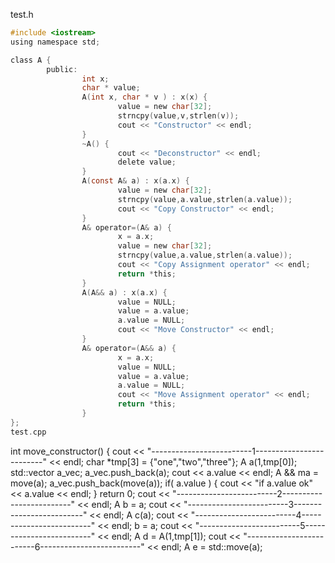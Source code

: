 
test.h
```c
#include <iostream>
using namespace std;

class A {
        public:
                int x;
                char * value;
                A(int x, char * v ) : x(x) {
                        value = new char[32];
                        strncpy(value,v,strlen(v));
                        cout << "Constructor" << endl;
                }
                ~A() {
                        cout << "Deconstructor" << endl;
                        delete value;
                }
                A(const A& a) : x(a.x) {
                        value = new char[32];
                        strncpy(value,a.value,strlen(a.value));
                        cout << "Copy Constructor" << endl;
                }
                A& operator=(A& a) {
                        x = a.x;
                        value = new char[32];
                        strncpy(value,a.value,strlen(a.value));
                        cout << "Copy Assignment operator" << endl;
                        return *this;
                }
                A(A&& a) : x(a.x) {
                        value = NULL;
                        value = a.value;
                        a.value = NULL;
                        cout << "Move Constructor" << endl;
                }
                A& operator=(A&& a) {
                        x = a.x;
                        value = NULL;
                        value = a.value;
                        a.value = NULL;
                        cout << "Move Assignment operator" << endl;
                        return *this;
                }
};
test.cpp
```
int move_constructor() {
        cout << "-------------------------1-------------------------" << endl;
        char *tmp[3] = {"one","two","three"};
        A a(1,tmp[0]);
        std::vector<A>  a_vec;
        a_vec.push_back(a);
        cout << a.value << endl;
        A && ma = move(a);
        a_vec.push_back(move(a));
        if( a.value ) {
                cout << "if a.value ok" << a.value << endl;
        }
        return 0;
        cout << "-------------------------2-------------------------" << endl;
        A b = a;
        cout << "-------------------------3-------------------------" << endl;
        A c(a);
        cout << "-------------------------4-------------------------" << endl;
        b = a;
        cout << "-------------------------5-------------------------" << endl;
        A d = A(1,tmp[1]);
        cout << "-------------------------6-------------------------" << endl;
        A e = std::move(a);
```c

```
